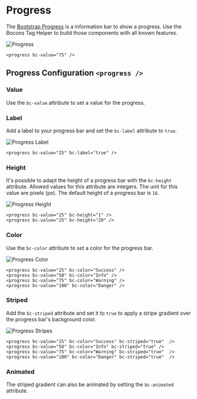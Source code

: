 # Progress

The [Bootstrap Progress](https://getbootstrap.com/docs/4.0/components/progress/) is a information bar to show a progress. Use the Bocons Tag Helper to build those components with all known features.

![Progress](https://raw.githubusercontent.com/brecons/bootstrap-tag-helper/master/docs/images/progress_01.PNG)

    <progress bc-value="75" />

## Progress Configuration `<progress />`

### Value

Use the `bc-value` attribute to set a value for the progress.

### Label

Add a label to your progress bar and set the `bc-label` attribute to `true`.

![Progress Label](https://raw.githubusercontent.com/brecons/bootstrap-tag-helper/master/docs/images/progress_02.PNG)

    <progress bc-value="25" bc-label="true" />

### Height

It's possible to adapt the height of a progress bar with the `bc-height` attribute. Allowed values for this attribute are integers. The unit for this value are pixels (px). The default height of a progress bar is `16`.

![Progress Height](https://raw.githubusercontent.com/brecons/bootstrap-tag-helper/master/docs/images/progress_03.PNG)

    <progress bc-value="25" bc-height="1" />
    <progress bc-value="25" bc-height="20" />

### Color

Use the `bc-color` attribute to set a color for the progress bar.

![Progress Color](https://raw.githubusercontent.com/brecons/bootstrap-tag-helper/master/docs/images/progress_04.PNG)

    <progress bc-value="25" bc-color="Success" />
    <progress bc-value="50" bc-color="Info" />
    <progress bc-value="75" bc-color="Warning" />
    <progress bc-value="100" bc-color="Danger" />

### Striped

Add the `bc-striped` attribute and set it to `true` to apply a stripe gradient over the progress bar's background color.

![Progress Stripes](https://raw.githubusercontent.com/brecons/bootstrap-tag-helper/master/docs/images/progress_05.PNG)

    <progress bc-value="25" bc-color="Success" bc-striped="true"  />
    <progress bc-value="50" bc-color="Info" bc-striped="true" />
    <progress bc-value="75" bc-color="Warning" bc-striped="true"  />
    <progress bc-value="100" bc-color="Danger" bc-striped="true"  />

### Animated

The striped gradient can also be animated by setting the `bc-animated` attribute.